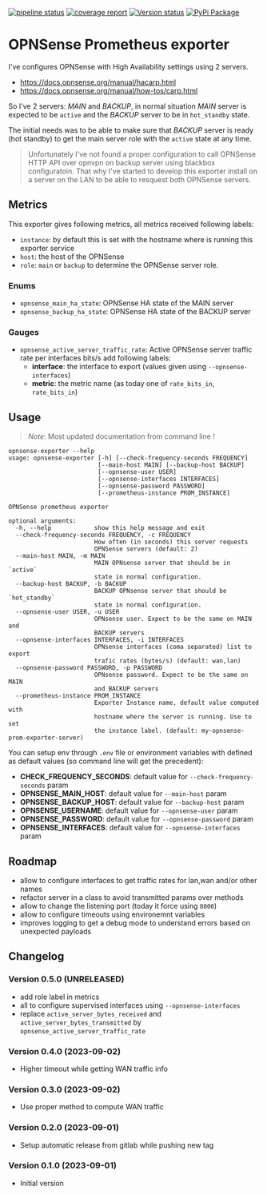[![pipeline status](https://gitlab.com/micro-entreprise/opnsense-prom-exporter/badges/main/pipeline.svg)](https://gitlab.com/micro-entreprise/opnsense-prom-exporter/)
[![coverage report](https://gitlab.com/micro-entreprise/opnsense-prom-exporter/badges/main/coverage.svg)](https://gitlab.com/micro-entreprise/opnsense-prom-exporter/)
[![Version status](https://img.shields.io/pypi/v/opnsense-prom-exporter.svg)](https://pypi.python.org/pypi/opnsense-prom-exporter/)
[![PyPi Package](https://img.shields.io/pypi/dm/opnsense-prom-exporter?label=pypi%20downloads)](https://pypi.org/project/opnsense-prom-exporter)

# OPNSense Prometheus exporter

I've configures OPNSense with High Availability settings using 2 servers.

- https://docs.opnsense.org/manual/hacarp.html
- https://docs.opnsense.org/manual/how-tos/carp.html

So I've 2 servers: _MAIN_ and _BACKUP_, in normal situation _MAIN_ server
is expected to be `active` and the _BACKUP_ server to be in `hot_standby` state.

The initial needs was to be able to make sure that _BACKUP_ server is ready (hot standby)
to get the main server role with the `active` state at any time.

> Unfortunately I've not found a proper configuration to call OPNSense HTTP API over
> opnvpn on backup server using blackbox configuratoin. That why I've started to develop
> this exporter install on a server on the LAN to be able to resquest both OPNSense servers.

## Metrics

This exporter gives following metrics, all metrics received following labels:

- `instance`: by default this is set with the hostname where is running this exporter service
- `host`: the host of the OPNSense
- `role`: `main` or `backup` to determine the OPNSense server role.

### Enums

- `opnsense_main_ha_state`: OPNSense HA state of the MAIN server
- `opnsense_backup_ha_state`: OPNSense HA state of the BACKUP server

### Gauges

- `opnsense_active_server_traffic_rate`: Active OPNSense server traffic rate per interfaces bits/s
  add following labels:
  - **interface**: the interface to export (values given using `--opnsense-interfaces`)
  - **metric**: the metric name (as today one of `rate_bits_in`, `rate_bits_in`)

## Usage

> _Note_: Most updated documentation from command line !

```
opnsense-exporter --help
usage: opnsense-exporter [-h] [--check-frequency-seconds FREQUENCY]
                         [--main-host MAIN] [--backup-host BACKUP]
                         [--opnsense-user USER]
                         [--opnsense-interfaces INTERFACES]
                         [--opnsense-password PASSWORD]
                         [--prometheus-instance PROM_INSTANCE]

OPNSense prometheus exporter

optional arguments:
  -h, --help            show this help message and exit
  --check-frequency-seconds FREQUENCY, -c FREQUENCY
                        How often (in seconds) this server requests
                        OPNSense servers (default: 2)
  --main-host MAIN, -m MAIN
                        MAIN OPNsense server that should be in `active`
                        state in normal configuration.
  --backup-host BACKUP, -b BACKUP
                        BACKUP OPNsense server that should be `hot_standby`
                        state in normal configuration.
  --opnsense-user USER, -u USER
                        OPNsense user. Expect to be the same on MAIN and
                        BACKUP servers
  --opnsense-interfaces INTERFACES, -i INTERFACES
                        OPNsense interfaces (coma separated) list to export
                        trafic rates (bytes/s) (default: wan,lan)
  --opnsense-password PASSWORD, -p PASSWORD
                        OPNsense password. Expect to be the same on MAIN
                        and BACKUP servers
  --prometheus-instance PROM_INSTANCE
                        Exporter Instance name, default value computed with
                        hostname where the server is running. Use to set
                        the instance label. (default: my-opnsense-prom-exporter-server)
```

You can setup env through `.env` file or environment variables with defined as default values
(so command line will get the precedent):

- **CHECK_FREQUENCY_SECONDS**: default value for `--check-frequency-seconds` param
- **OPNSENSE_MAIN_HOST**: default value for `--main-host` param
- **OPNSENSE_BACKUP_HOST**: default value for `--backup-host` param
- **OPNSENSE_USERNAME**: default value for `--opnsense-user` param
- **OPNSENSE_PASSWORD**: default value for `--opnsense-password` param
- **OPNSENSE_INTERFACES**: default value for `--opnsense-interfaces` param

## Roadmap

- allow to configure interfaces to get traffic rates for lan,wan and/or other names
- refactor server in a class to avoid transmitted params over methods
- allow to change the listening port (today it force using `8000`)
- allow to configure timeouts using environemnt variables
- improves logging to get a debug mode to understand errors based on unexpected payloads

## Changelog

### Version 0.5.0 (UNRELEASED)

- add role label in metrics
- all to configure supervised interfaces using `--opnsense-interfaces`
- replace `active_server_bytes_received` and
  `active_server_bytes_transmitted` by
  `opnsense_active_server_traffic_rate`

### Version 0.4.0 (2023-09-02)

- Higher timeout while getting WAN traffic info

### Version 0.3.0 (2023-09-02)

- Use proper method to compute WAN traffic

### Version 0.2.0 (2023-09-01)

- Setup automatic release from gitlab while pushing new tag

### Version 0.1.0 (2023-09-01)

- Initial version
